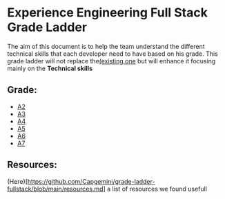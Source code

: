 # Experience Engineering Full Stack Grade Ladder

The aim of this document is to help the team understand the different technical skills that each developer need to have based on his grade. This grade ladder will not replace the[(existing one](https://capgemini.github.io/grade-ladder/) but will enhance it focusing mainly on the **Technical skills**

## Grade:
- [A2](https://github.com/Capgemini/grade-ladder-fullstack/blob/main/A2.md)
- [A3](https://github.com/Capgemini/grade-ladder-fullstack/blob/main/A3.md)
- [A4](https://github.com/Capgemini/grade-ladder-fullstack/blob/main/A4.md)
- [A5](https://github.com/Capgemini/grade-ladder-fullstack/blob/main/A5.md)
- [A6](https://github.com/Capgemini/grade-ladder-fullstack/blob/main/A6.md)
- [A7](https://github.com/Capgemini/grade-ladder-fullstack/blob/main/A7.md)

## Resources:
(Here)[https://github.com/Capgemini/grade-ladder-fullstack/blob/main/resources.md] a list of resources we found usefull 
